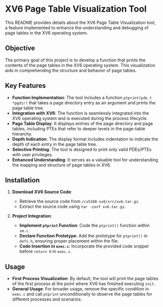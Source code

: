 # XV6 Page Table Visualization Tool

This README provides details about the XV6 Page Table Visualization tool, a feature implemented to enhance the understanding and debugging of page tables in the XV6 operating system.

## Objective

The primary goal of this project is to develop a function that prints the contents of the page tables in the XV6 operating system. This visualization aids in comprehending the structure and behavior of page tables.

## Key Features

- **Function Implementation**: The tool includes a function `ptprint(pde_t *pgdir)` that takes a page directory entry as an argument and prints the page table tree.
- **Integration with XV6**: The function is seamlessly integrated into the XV6 operating system and is executed during the process lifecycle.
- **Page Table Display**: It displays entries of the page directory and page tables, including PTEs that refer to deeper levels in the page-table hierarchy.
- **Depth Indication**: The display format includes indentation to indicate the depth of each entry in the page table tree.
- **Selective Printing**: The tool is designed to print only valid PDEs/PTEs with user privileges.
- **Enhanced Understanding**: It serves as a valuable tool for understanding the mapping and structure of page tables in XV6.

## Installation

1. **Download XV6 Source Code**: 
   - Retrieve the source code from `/cs5348-xv6/src/xv6.tar.gz`.
   - Extract the source code using `tar -zxvf xv6.tar.gz`.

2. **Project Integration**:
   - **Implement `ptprint` Function**: Code the `ptprint()` function within `vm.c`.
   - **Declare Function Prototype**: Add the prototype for `ptprint()` in `defs.h`, ensuring proper placement within the file.
   - **Code Insertion in `exec.c`**: Incorporate the provided code snippet before `return 0` in `exec.c`.

## Usage

- **First Process Visualization**: By default, the tool will print the page tables of the first process at the point where XV6 has finished executing `init`.
- **General Usage**: For broader usage, remove the specific condition in `exec.c` and call `ptprint` unconditionally to observe the page tables for different processes and scenarios.
